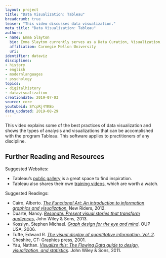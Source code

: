 ```yaml
---
layout: project
title: "Data Visualization: Tableau"
breadcrumb: true
teaser: "This video discusses data visualization."
meta_title: "Data Visualization: Tableau"
authors:
- name: Emma Slayton
  bio: Emma Slayton currently serves as a Data Curation, Visualization, and GIS Specialist at the Carnegie Mellon University Libraries. She received her PhD in Archeology in 2018 from the University of Leiden. As an archaeologist, she focused on using computer modeling to hypothesize the location of early canoe routes in the Caribbean. She has experience working with GIS and other data visualization tools. This knowledge aids her work at CMU, where she plans workshops and other content to promote the use of various data visualization methods, tools, and techniques.
  affiliation: Carnegie Mellon University
  uri:
identifier: dataviz
disciplines:
- history
- english
- modernlanguages
- psychology
topics:
- digitalhistory
- datavisualization
creationdate: 2019-07-03
source: core
youtubeid: SYcpRj4YKBo
date_updated: 2019-08-29
---
```



This video explains some of the best practices of data visualization and shows the types of analysis and visualizations that can be accomplished with the program Tableau. This software applies to practitioners of any discipline.

## Further Reading and Resources

Suggested Websites:
  - Tableau’s [public gallery](https://public.tableau.com/en-us/s/gallery) is a great space to find inspiration.
  - Tableau also shares their own [training videos](https://www.tableau.com/learn/training), which are worth a watch.

Suggested Readings:
  - Cairo, Alberto. [*The Functional Art: An introduction to information graphics and visualization.*](https://books.google.com/books?id=xwjhh6Wu-VUC&dq=Cairo,+Alberto.+The+Functional+Art:+An+introduction+to+information+graphics+and+visualization.+New+Riders,+2012.&source=gbs_navlinks_s) New Riders, 2012.
  - Duarte, Nancy. [*Resonate: Present visual stories that transform audiences*.](https://books.google.com/books?id=xzceAwAAQBAJ&dq=Duarte,+Nancy.+Resonate:+Present+visual+stories+that+transform+audiences.+John+Wiley+%26+Sons,+2013.&source=gbs_navlinks_s) John Wiley & Sons, 2013.
  - Kosslyn, Stephen Michael. [*Graph design for the eye and mind*](https://books.google.com/books?id=dNe7GktaOF4C&dq=Kosslyn,+Stephen+Michael.+Graph+design+for+the+eye+and+mind.&source=gbs_navlinks_s). OUP USA, 2006.
  - Tufte, Edward R. [*The visual display of quantitative information. Vol. 2*](https://books.google.com/books?id=GTd5oQEACAAJ&dq=the+visual+display+of+quantitative+information+2001&hl=en&sa=X&ved=0ahUKEwj5kdbq2qrjAhVkneAKHRb6BjIQ6AEILzAB). Cheshire, CT: Graphics press, 2001.
  - Yau, Nathan. [*Visualize this: The Flowing Data guide to design, visualization, and statistics*](https://books.google.com/books?id=CB9XRIv9oigC&dq=Yau,+Nathan.+Visualize+this:+The+Flowing+Data+guide+to+design,+visualization,+and+statistics.+John+Wiley+%26+Sons,+2011.&source=gbs_navlinks_s). John Wiley & Sons, 2011.
